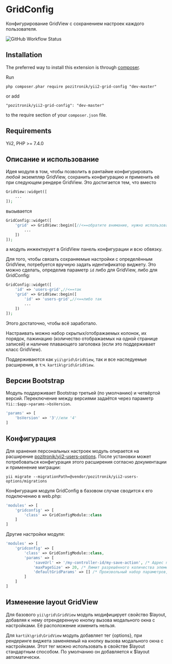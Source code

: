 GridConfig
==========
Конфигурирование GridView с сохранением настроек каждого пользователя.

![GitHub Workflow Status](https://img.shields.io/github/workflow/status/pozitronik/yii2-grid-config/CI%20with%20PostgreSQL)

Installation
------------

The preferred way to install this extension is through [composer](http://getcomposer.org/download/).

Run

```
php composer.phar require pozitronik/yii2-grid-config "dev-master"
```

or add

```
"pozitronik/yii2-grid-config": "dev-master"
```

to the require section of your `composer.json` file.


Requirements
------------

Yii2,
PHP >= 7.4.0

Описание и использование
------------------------

Идея модуля в том, чтобы позволить в рантайме конфигурировать *любой* экземпляр GridView, сохранить конфигурацию и применить её при следующем рендере GridView.
Это достигается тем, что вместо 
```php
GridView::widget([
    ...
]);
```
вызывается
```php
GridConfig::widget([
    'grid' => GridView::begin([//<==обратите внимание, нужно использовать именно ::begin() а не ::widget()
        ...
    ])
]);
```

а модуль инжектирует в GridView панель конфигурации и всю обвязку.

Для того, чтобы связать сохраняемые настройки с определённым GridView, потребуется вручную задать идентификатор виджету. Это можно сделать, определив параметр `id` либо для GridView, либо для GridConfig:

```php
GridConfig::widget([
    'id' => 'users-grid',//<==так
    'grid' => GridView::begin([
        'id' => 'users-grid',//<==либо так
        ...
    ])
]);
```

Этого достаточно, чтобы всё заработало.

Настраивать можно набор скрытых/отображаемых колонок, их порядок, пажинацию (количество отображаемых на одной странице записей) и наличие плавающего заголовка (если это поддерживает класс GridView). 

Поддерживаются как `yii\grid\GridView`, так и все наследуемые расширения, в т.ч. `kartik\grid\GridView`.

Версии Bootstrap
----------------

Модуль поддерживает Bootstrap третьей (по умолчанию) и четвёртой версий. Переключение между версиями задаётся через параметр `Yii::$app->params->bsVersion`.

```php
'params' => [
    'bsVersion' => '3'//или '4'
]
```

Конфигурация
------------

Для хранения персональных настроек модуль опирается на расширение [pozitronik/yii2-users-options](https://github.com/pozitronik/yii2-users-options). После установки может потребоваться конфигурация этого расширения согласно документации и применение миграции:  

`yii migrate --migrationPath=@vendor/pozitronik/yii2-users-options/migrations`

Конфигурация модуля GridConfig в базовом случае сводится к его подключению в web.php: 

```php
'modules' => [
    'gridconfig' => [
        'class' => GridConfigModule::class
    ]
]
```

Другие настройки модуля:

```php
'modules' => [
    'gridconfig' => [
        'class' => GridConfigModule::class,
        'params' => [
            'saveUrl' => '/my-controller-id/my-save-action', /* Адрес постинга применяемых настроек (например, если вы решили переопределить контроллер модуля своим) */
            'maxPageSize' => 20, /* Лимит разрешённого количества элементов на одну страницу (может быть переопределён в конфигурации каждого отдельного GridConfig::widget) */
            'defaultGridParams' => [] /* Произвольный набор параметров, подставляемый во все гриды, обслуживаемые виджетом. Параметр никак не проверяется, просто вставляется в конфиг. */
        ]
    ]
]
```

Изменение layout GridView
-------------------------

Для базового `yii\grid\GridView` модуль модифицирует свойство $layout, добавляя к нему отрендеренную кнопку вызова модального окна с настройками. Её расположение изменить нельзя.

Для `kartik\grid\GridView` модуль добавляет тег {options}, при рендеринге виджета заменяемый на кнопку вызова модального окна с настройками. Этот тег можно использовать в свойстве $layout стандартным способом. По умолчанию он добавляется к $layout автоматически.   